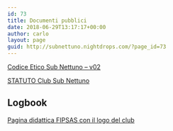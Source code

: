 ```yaml
---
id: 73
title: Documenti pubblici
date: 2018-06-29T13:17:17+00:00
author: carlo
layout: page
guid: http://subnettuno.nightdrops.com/?page_id=73
---
```


[Codice Etico Sub Nettuno &#8211; v02](/assets/uploads/2018/06/Codice-Etico-Sub-Nettuno-v02.pdf)

[STATUTO Club Sub Nettuno](/assets/uploads/2018/06/STATUTO-Club-Sub-Nettuno.pdf)

## Logbook

[Pagina didattica FIPSAS con il logo del club](/assets/uploads/2018/06/Scheda-vuota-nettuno.pdf)

